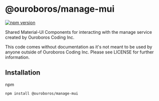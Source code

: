 # @ouroboros/manage-mui

[![npm version](https://img.shields.io/npm/v/@ouroboros/manage-mui.svg)](https://www.npmjs.com/package/@ouroboros/manage-mui)

Shared Material-UI Components for interacting with the manage service created by
Ouroboros Coding Inc.

This code comes without documentation as it's not meant to be used by anyone
outside of Ouroboros Coding Inc. Please see LICENSE for further information.

## Installation
npm
```bash
npm install @ouroboros/manage-mui
```